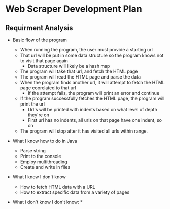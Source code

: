 # Web Scraper Development Plan

## Requirment Analysis

* Basic flow of the program
  * When running the program, the user must provide a starting url
  * That url will be put in some data structure so the program knows not to visit that page again
    * Data structure will likely be a hash map
  * The program will take that url, and fetch the HTML page
  * The program will read the HTML page and parse the data
  * When the program finds another url, it will attempt to fetch the HTML page coorelated to that url
    * If the attempt fails, the program will print an error and continue
  * If the program successfully fetches the HTML page, the program will print the url
    * Url's will be printed with indents based on what level of depth they're on
    * First url has no indents, all urls on that page have one indent, so on
  * The program will stop after it has visited all urls within range.

* What I know how to do in Java
  * Parse string
  * Print to the console
  * Employ multithreading
  * Create and write in files

* What I know I don't know
  * How to fetch HTML data with a URL
  * How to extract specific data from a variety of pages

* What i don't know I don't know:
  *

